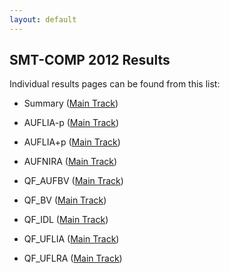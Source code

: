 ```yaml
---
layout: default
---
```


## SMT-COMP 2012 Results


Individual results pages can be found from this list:
- Summary (<a href="results/summary.html">Main Track</a>)

- AUFLIA-p (<a href="results/AUFLIA-p.html">Main Track</a>)
- AUFLIA+p (<a href="results/AUFLIA-p.html">Main Track</a>)
- AUFNIRA (<a href="results/AUFNIRA.html">Main Track</a>)
- QF_AUFBV (<a href="results/QF_AUFBV.html">Main Track</a>)
- QF_BV (<a href="results/QF_BV.html">Main Track</a>)
- QF_IDL (<a href="results/QF_IDL.html">Main Track</a>)
- QF_UFLIA (<a href="results/QF_UFLIA.html">Main Track</a>)
- QF_UFLRA (<a href="results/QF_UFLRA.html">Main Track</a>)
